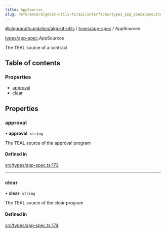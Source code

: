 ```yaml
---
title: AppSources
slug: reference/algokit-utils-ts/api/interfaces/types_app_specappsources
---
```

[@algorandfoundation/algokit-utils](/reference/algokit-utils-ts/api/overview) / [types/app-spec](/reference/algokit-utils-ts/api/modules/types_app_spec/) / AppSources



[types/app-spec](/reference/algokit-utils-ts/api/modules/types_app_spec/).AppSources

The TEAL source of a contract

## Table of contents

### Properties

- [approval](#approval)
- [clear](#clear)

## Properties

### approval

• **approval**: `string`

The TEAL source of the approval program

#### Defined in

[src/types/app-spec.ts:172](https://github.com/algorandfoundation/algokit-utils-ts/blob/main/src/types/app-spec.ts#L172)

___

### clear

• **clear**: `string`

The TEAL source of the clear program

#### Defined in

[src/types/app-spec.ts:174](https://github.com/algorandfoundation/algokit-utils-ts/blob/main/src/types/app-spec.ts#L174)